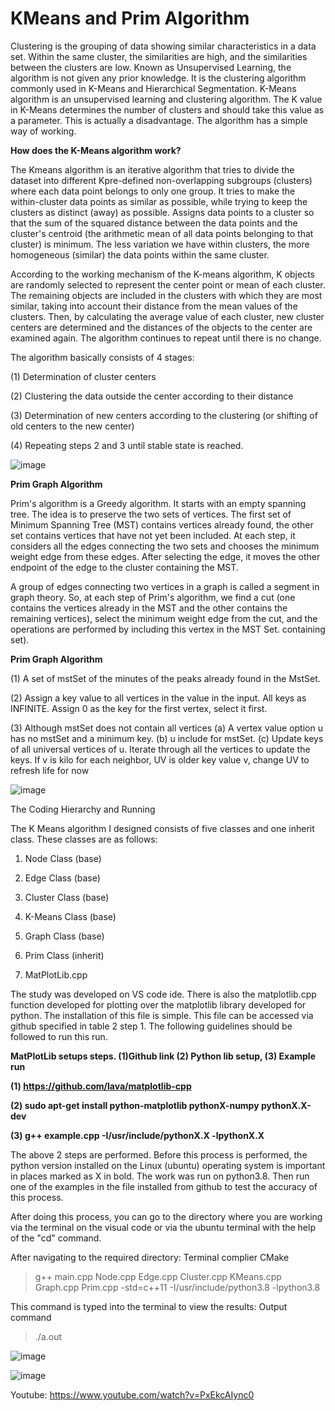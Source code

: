 # KMeans and Prim Algorithm

Clustering is the grouping of data showing similar characteristics in a data set. Within the same cluster, the similarities are high, and the similarities between the clusters are low. Known as Unsupervised Learning, the algorithm is not given any prior knowledge. It is the clustering algorithm commonly used in K-Means and Hierarchical Segmentation. K-Means algorithm is an unsupervised learning and clustering algorithm. The K value in K-Means determines the number of clusters and should take this value as a parameter. This is actually a disadvantage. The algorithm has a simple way of working.

**How does the K-Means algorithm work?**

The Kmeans algorithm is an iterative algorithm that tries to divide the dataset into different Kpre-defined non-overlapping subgroups (clusters) where each data point belongs to only one group. It tries to make the within-cluster data points as similar as possible, while trying to keep the clusters as distinct (away) as possible. Assigns data points to a cluster so that the sum of the squared distance between the data points and the cluster's centroid (the arithmetic mean of all data points belonging to that cluster) is minimum. The less variation we have within clusters, the more homogeneous (similar) the data points within the same cluster. 

According to the working mechanism of the K-means algorithm, K objects are randomly selected to represent the center point or mean of each cluster. The remaining objects are included in the clusters with which they are most similar, taking into account their distance from the mean values of the clusters. Then, by calculating the average value of each cluster, new cluster centers are determined and the distances of the objects to the center are examined again. The algorithm continues to repeat until there is no change. 

The algorithm basically consists of 4 stages: 

(1) Determination of cluster centers 

(2) Clustering the data outside the center according to their distance 

(3) Determination of new centers according to the clustering (or shifting of old centers to the new center) 

(4) Repeating steps 2 and 3 until stable state is reached.

![image](https://user-images.githubusercontent.com/78980365/151424006-80ab094b-d1b5-49ae-a5be-cbe5900c0988.png)


**Prim Graph Algorithm**

Prim's algorithm is a Greedy algorithm. It starts with an empty spanning tree. The idea is to preserve the two sets of vertices. The first set of Minimum Spanning Tree (MST) contains vertices already found, the other set contains vertices that have not yet been included. At each step, it considers all the edges connecting the two sets and chooses the minimum weight edge from these edges. After selecting the edge, it moves the other endpoint of the edge to the cluster containing the MST. 

A group of edges connecting two vertices in a graph is called a segment in graph theory. So, at each step of Prim's algorithm, we find a cut (one contains the vertices already in the MST and the other contains the remaining vertices), select the minimum weight edge from the cut, and the operations are performed by including this vertex in the MST Set. containing set).

**Prim Graph Algorithm**

(1) A set of mstSet of the minutes of the peaks already found in the MstSet.

(2) Assign a key value to all vertices in the value in the input. All keys as INFINITE. Assign 0 as the key for the first vertex, select it first.

(3) Although mstSet does not contain all vertices
      (a) A vertex value option u has no mstSet and a minimum key.
      (b) u include for mstSet.
      (c) Update keys of all universal vertices of u. Iterate through all the vertices to update the keys. If v is kilo for each neighbor, UV is older key value v, change UV to           refresh life for now

![image](https://user-images.githubusercontent.com/78980365/151424041-63758a0a-55c1-4646-a3e1-8e6edcff7b97.png)

The Coding Hierarchy and Running

The K Means algorithm I designed consists of five classes and one inherit class. These classes are as follows:

1. Node Class (base)
 
2. Edge Class (base)
 
3. Cluster Class (base)

4. K-Means Class (base)

5. Graph Class (base)

6. Prim Class (inherit)
 
7. MatPlotLib.cpp

The study was developed on VS code ide. There is also the matplotlib.cpp function developed for plotting over the matplotlib library developed for python. The installation of this file is simple. This file can be accessed via github specified in table 2 step 1. The following guidelines should be followed to run this run.

**MatPlotLib setups steps. (1)Github link (2) Python lib setup, (3) Example run**
 
**(1) https://github.com/lava/matplotlib-cpp**

**(2) sudo apt-get install python-matplotlib pythonX-numpy pythonX.X-dev**

**(3) g++ example.cpp -I/usr/include/pythonX.X -lpythonX.X**

The above 2 steps are performed. Before this process is performed, the python version installed on the Linux (ubuntu) operating system is important in places marked as X in bold. The work was run on python3.8. Then run one of the examples in the file installed from github to test the accuracy of this process.

After doing this process, you can go to the directory where you are working via the terminal on the visual code or via the ubuntu terminal with the help of the "cd" command. 

After navigating to the required directory: Terminal complier CMake

>g++ main.cpp Node.cpp Edge.cpp Cluster.cpp KMeans.cpp Graph.cpp Prim.cpp -std=c++11 -I/usr/include/python3.8 -lpython3.8

This command is typed into the terminal to view the results: Output command

>./a.out


![image](https://user-images.githubusercontent.com/78980365/151424455-8279b5bc-14ff-4de8-aa0a-d3802f69d2a1.png)


![image](https://user-images.githubusercontent.com/78980365/151424521-66d8bee6-e859-4ce3-b16c-74bc3f956c50.png)


Youtube: https://www.youtube.com/watch?v=PxEkcAIync0
